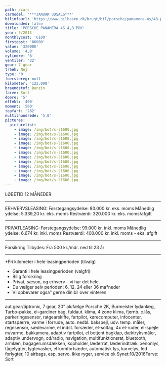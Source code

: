 ```yaml
---
path: /cars
carmodel: '***JANUAR UDSALG***'
bilinfourl: 'https://www.bilbasen.dk/brugt/bil/porsche/panamera-4s/48-pdk-5d/4125477'
downloaded: false
title: 'PORSCHE PANAMERA 4S 4,8 PDK'
year: 5/2013
monthlycost: '6100'
firstcost: '80000'
value: '320000'
volume: '4,8'
cylindre: '8'
ventiler: '32'
gear: 7 gear
traek: Nej
type: '0'
foerstereg: null
kilometer: '122.000'
braendstof: Benzin
farve: Sort
doere: '5'
effekt: '400'
moment: '500'
topfart: '282'
nultilhundrede: '5,0'
pictures:
  picturelist:
    - image: /img/bot/s-l1600.jpg
    - image: /img/bot/s-l1600.jpg
    - image: /img/bot/s-l1600.jpg
    - image: /img/bot/s-l1600.jpg
    - image: /img/bot/s-l1600.jpg
    - image: /img/bot/s-l1600.jpg
    - image: /img/bot/s-l1600.jpg
    - image: /img/bot/s-l1600.jpg
    - image: /img/bot/s-l1600.jpg
    - image: /img/bot/s-l1600.jpg
    - image: /img/bot/s-l1600.jpg
    - image: /img/bot/s-l1600.jpg
---
```

LØBETID 12 MÅNEDER
________________________________

ERHVERVSLEASING:
Førstegangsydelse: 80.000 kr. eks. moms
Månedlig ydelse: 5.339,20 kr. eks. moms
Restværdi: 320.000 kr. eks. moms/afgift
________________________________

PRIVATLEASING:
Førstegangsydelse: 99.000 kr. inkl. moms
Månedlig ydelse: 6.674 kr. inkl. moms
Restværdi: 400.000 kr. inkl. moms - eks. afgift
________________________________

Forsikring Tilbydes:
Fra 500 kr./mdr. ned til 23 år
________________________________

*Fri kilometer i hele leasingperioden (tilvalg)
* Garanti i hele leasingperioden (valgfri)
* Bilig forsikring
* Privat, sæson, og erhverv – vi har det hele.
* Du vælger selv perioden: 6, 12, 24 eller 36 ma°neder
* Vi opbevarer ogsa° gerne din bil over vinteren
________________________________

aut.gear/tiptronic, 7 gear, 20" alufælge Porsche 2K, Burmeister lydanlæg, Turbo-pakke, el-gardiner bag, fuldaut. klima, 4 zone klima, fjernb. c.lås, parkeringssensor, ratgearskifte, fartpilot, kørecomputer, infocenter, startspærre, varme i forrude, auto. nedbl. bakspejl, udv. temp. måler, regnsensor, sædevarme, el indst. forsæder, el-soltag, 4x el-ruder, el-spejle m/varme, bakkamera, adaptiv fartpilot, el betjent bagklap, dæktryksmåler, adaptiv undervogn, cd/radio, navigation, multifunktionsrat, bluetooth, armlæn, bagagerumsdækken, kopholder, læderrat, læderindtræk, xenonlys, tågelygter, lygtevasker, el komfortsæder, automatisk lys, kurvelys, led forlygter, 10 airbags, esp, servo, ikke ryger, service ok
Synet:10/2016Farve: Sort
